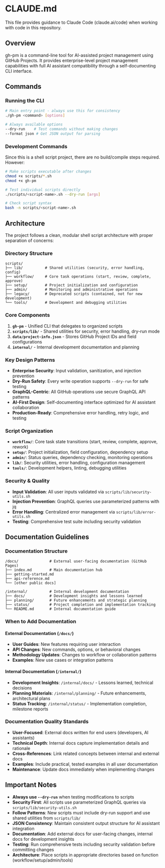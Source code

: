 # CLAUDE.md

This file provides guidance to Claude Code (claude.ai/code) when working with code in this repository.

## Overview

gh-pm is a command-line tool for AI-assisted project management using GitHub Projects. It provides enterprise-level project management capabilities with full AI assistant compatibility through a self-documenting CLI interface.

## Commands

### Running the CLI
```bash
# Main entry point - always use this for consistency
./gh-pm <command> [options]

# Always available options
--dry-run    # Test commands without making changes
--format json # Get JSON output for parsing
```

### Development Commands
Since this is a shell script project, there are no build/compile steps required. However:

```bash
# Make scripts executable after changes
chmod +x scripts/*.sh
chmod +x gh-pm

# Test individual scripts directly
./scripts/<script-name>.sh --dry-run [args]

# Check script syntax
bash -n scripts/<script-name>.sh
```

## Architecture

The project follows a clean, modular shell script architecture with proper separation of concerns:

### **Directory Structure**
```
scripts/
├── lib/          # Shared utilities (security, error handling, config)
├── workflow/     # Core task operations (start, review, complete, approve)
├── setup/        # Project initialization and configuration
├── admin/        # Monitoring and administrative operations  
├── legacy/       # Deprecated scripts (contained, not for new development)
└── tools/        # Development and debugging utilities
```

### **Core Components**
1. **`gh-pm`** - Unified CLI that delegates to organized scripts
2. **`scripts/lib/`** - Shared utilities for security, error handling, dry-run mode
3. **`data/project-info.json`** - Stores GitHub Project IDs and field configurations
4. **`internal/`** - Internal development documentation and planning

### **Key Design Patterns**
- **Enterprise Security**: Input validation, sanitization, and injection prevention
- **Dry-Run Safety**: Every write operation supports `--dry-run` for safe testing
- **GraphQL-Centric**: All GitHub operations use secure GraphQL API patterns
- **AI-First Design**: Self-documenting interface optimized for AI assistant collaboration
- **Production-Ready**: Comprehensive error handling, retry logic, and testing

### **Script Organization**
- **`workflow/`**: Core task state transitions (start, review, complete, approve, rework)
- **`setup/`**: Project initialization, field configuration, dependency setup
- **`admin/`**: Status queries, dependency checking, monitoring operations
- **`lib/`**: Security utilities, error handling, configuration management
- **`tools/`**: Development helpers, linting, debugging utilities

### **Security & Quality**
- **Input Validation**: All user inputs validated via `scripts/lib/security-utils.sh`
- **Injection Prevention**: GraphQL queries use parameterized patterns with jq
- **Error Handling**: Centralized error management via `scripts/lib/error-utils.sh`
- **Testing**: Comprehensive test suite including security validation

## Documentation Guidelines

### **Documentation Structure**
```
/docs/              # External user-facing documentation (GitHub Pages)
├── index.md        # Main documentation hub
├── getting-started.md
├── api-reference.md
└── [other public docs]

/internal/          # Internal development documentation  
├── docs/           # Development insights and lessons learned
├── planning/       # Future enhancements and strategic planning
├── status/         # Project completion and implementation tracking
└── README.md       # Internal documentation guide
```

### **When to Add Documentation**

#### **External Documentation (`/docs/`)**
- **User Guides**: New features requiring user interaction
- **API Changes**: New commands, options, or behavioral changes  
- **Methodology Updates**: Changes to workflow or collaboration patterns
- **Examples**: New use cases or integration patterns

#### **Internal Documentation (`/internal/`)**
- **Development Insights**: `/internal/docs/` - Lessons learned, technical decisions
- **Planning Materials**: `/internal/planning/` - Future enhancements, architectural plans
- **Status Tracking**: `/internal/status/` - Implementation completion, milestone reports

### **Documentation Quality Standards**
- **User-Focused**: External docs written for end users (developers, AI assistants)
- **Technical Depth**: Internal docs capture implementation details and rationale
- **Cross-References**: Link related concepts between internal and external docs
- **Examples**: Include practical, tested examples in all user documentation
- **Maintenance**: Update docs immediately when implementing changes

## Important Notes

- **Always use `--dry-run`** when testing modifications to scripts
- **Security First**: All scripts use parameterized GraphQL queries via `scripts/lib/security-utils.sh`
- **Follow Patterns**: New scripts must include dry-run support and use shared utilities from `scripts/lib/`
- **JSON Consistency**: Maintain consistent output structure for AI assistant integration
- **Documentation**: Add external docs for user-facing changes, internal docs for development insights
- **Testing**: Run comprehensive tests including security validation before committing changes
- **Architecture**: Place scripts in appropriate directories based on function (workflow/setup/admin/tools)